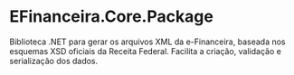 # EFinanceira.Core.Package
Biblioteca .NET para gerar os arquivos XML da e-Financeira, baseada nos esquemas XSD oficiais da Receita Federal. Facilita a criação, validação e serialização dos dados.
